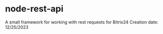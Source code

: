 # node-rest-api
A small framework for working with rest requests for Bitrix24
Creation date: 12/25/2023
